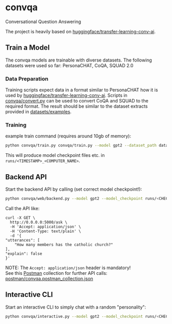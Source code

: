 # convqa
Conversational Question Answering

The project is heavily based on [huggingface/transfer-learning-conv-ai](https://github.com/huggingface/transfer-learning-conv-ai).

## Train a Model

The convqa models are trainable with diverse datasets. The following datasets were used so far: PersonaCHAT, CoQA, SQUAD 2.0 

### Data Preparation

Training scripts expect data in a format similar to PersonaCHAT how it is used by 
[huggingface/transfer-learning-conv-ai](https://github.com/huggingface/transfer-learning-conv-ai). Scripts in [convqa/convert.py](convqa/convert.py) can be used to convert CoQA and SQUAD to the required format. The result should be similar to the dataset extracts provided in [datasets/examples](datasets/examples). 

### Training

example train command (requires around 10gb of memory):
```bash
python convqa/train.py convqa/train.py --model gpt2 --dataset_path datasets/examples/personachat_self_original_extract10.json,datasets/examples/coqa_converted_dialog_sentsqa1_questionutterances_extract10.json,datasets/examples/squad_2.0_converted_dialog_sentsqa1_questionutterances_extract10.json --gradient_accumulation_steps 4 --lm_coef 2.0 --max_history 2 --max_norm 1.0 --mc_coef 1.0 --n_epochs 1 --num_candidates 4 --train_batch_size 1 --valid_batch_size 1 --lr 6.25e-05 --max_sequence_length 512 --seed 42
```
This will produce model checkpoint files etc. in `runs/<TIMESTAMP>_<COMPUTER_NAME>`.

## Backend API

Start the backend API by calling (set correct model checkpoint!):
```bash 
python convqa/web/backend.py --model gpt2 --model_checkpoint runs/<CHECKPOINT_DIRECTORY> --max_history 2 --entity_linking_service_url http://cloud.science-miner.com/nerd/service
```

Call the API like:
```
curl -X GET \
  http://0.0.0.0:5000/ask \
  -H 'Accept: application/json' \
  -H 'Content-Type: text/plain' \
  -d '{
"utterances": [
	"How many members has the catholic church?"
],
"explain": false
}'
```
NOTE: The `Accept: application/json` header is mandatory!  
See this [Postman](https://www.getpostman.com/) collection for further API calls: [postman/convqa.postman_collection.json](postman/convqa.postman_collection.json)

## Interactive CLI

Start an interactive CLI to simply chat with a random "personality":
```bash
python convqa/interactive.py --model gpt2 --model_checkpoint runs/<CHECKPOINT_DIRECTORY> --max_history 2
```
